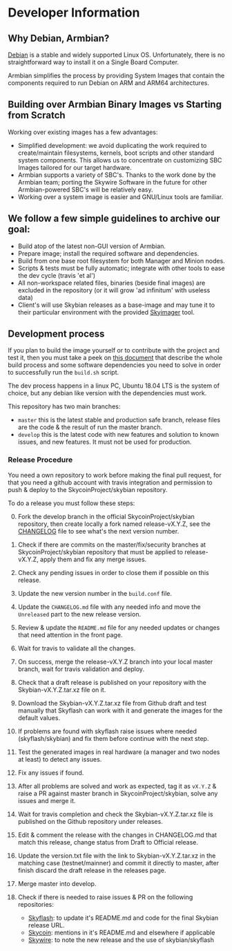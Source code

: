 # Developer Information

## Why Debian, Armbian?

[Debian](https://www.debian.org) is a stable and widely supported Linux OS. Unfortunately, there is no straightforward way to install it on a Single Board Computer.

Armbian simplifies the process by providing System Images that contain the components required to run Debian on ARM and ARM64 architectures.

## Building over Armbian Binary Images vs Starting from Scratch

Working over existing images has a few advantages:

* Simplified development: we avoid duplicating the work required to create/maintain filesystems, kernels, boot scripts and other standard system components. This allows us to concentrate on customizing SBC Images tailored for our target hardware.
* Armbian supports a variety of SBC's.  Thanks to the work done by the Armbian team; porting the Skywire Software in the future for other Armbian-powered SBC's will be relatively easy.
* Working over a system image is easier and GNU/Linux tools are familiar.

## We follow a few simple guidelines to archive our goal:

* Build atop of the latest non-GUI version of Armbian.
* Prepare image; install the required software and dependencies.
* Build from one base root filesystem for both Manager and Minion nodes.
* Scripts & tests must be fully automatic; integrate with other tools to ease the dev cycle (travis 'et al')
* All non-workspace related files, binaries (beside final images) are excluded in the repository (or it will grow 'ad infinitum' with useless data)
* Client's will use Skybian releases as a base-image and may tune it to their particular environment with the provided [Skyimager](./cmd/skyimager-gui) tool.

## Development process

If you plan to build the image yourself or to contribute with the project and test it, then you must take a peek on [this document](Building_Skybian.md) that describe the whole build process and some software dependencies you need to solve in order to successfully run the `build.sh` script.

The dev process happens in a linux PC, Ubuntu 18.04 LTS is the system of choice, but any debian like version with the dependencies must work.

This repository has two main branches:

* `master` this is the latest stable and production safe branch, release files are the code & the result of run the master branch.
* `develop` this is the latest code with new features and solution to known issues, and new features. It must not be used for production.

### Release Procedure

You need a own repository to work before making the final pull request, for that you need a github account with travis integration and permission to push & deploy to the SkycoinProject/skybian repository.

To do a release you must follow these steps:

0. Fork the develop branch in the official SkycoinProject/skybian repository, then create locally a fork named release-vX.Y.Z, see the [CHANGELOG](CHANGELOG.md) file to see what's the next version number.
0. Check if there are commits on the master/fix/security branches at SkycoinProject/skybian repository that must be applied to release-vX.Y.Z, apply them and fix any merge issues.
0. Check any pending issues in order to close them if possible on this release.
0. Update the new version number in the `build.conf` file.
0. Update the `CHANGELOG.md` file with any needed info and move the `Unreleased` part to the new release version.
0. Review & update the `README.md` file for any needed updates or changes that need attention in the front page.
0. Wait for travis to validate all the changes.
0. On success, merge the release-vX.Y.Z branch into your local master branch, wait for travis validation and deploy.
0. Check that a draft release is published on your repository with the Skybian-vX.Y.Z.tar.xz file on it.
0. Download the Skybian-vX.Y.Z.tar.xz file from Github draft and test manually that Skyflash can work with it and generate the images for the default values.
0. If problems are found with skyflash raise issues where needed (skyflash/skybian) and fix them before continue with the next step.
0. Test the generated images in real hardware (a manager and two nodes at least) to detect any issues.
0. Fix any issues if found.
0. After all problems are solved and work as expected, tag it as `vX.Y.Z` & raise a PR against master branch in SkycoinProject/skybian, solve any issues and merge it.
0. Wait for travis completion and check the Skybian-vX.Y.Z.tar.xz file is published on the Github repository under releases.
0. Edit & comment the release with the changes in CHANGELOG.md that match this release, change status from Draft to Official release.
0. Update the version.txt file with the link to Skybian-vX.Y.Z.tar.xz in the matching case (testnet/mainner) and commit it directly to master, after finish discard the draft release in the releases page.
0. Merge master into develop.
0. Check if there is needed to raise issues & PR on the following repositories:

    * [Skyflash](https://github.com/SkycoinProject/skyflash): to update it's README.md and code for the final Skybian release URL.
    * [Skycoin](https://github.com/SkycoinProject/skycoin): mentions in it's README.md and elsewhere if applicable
    * [Skywire](https://github.com/SkycoinProject/skywire): to note the new release and the use of skybian/skyflash

